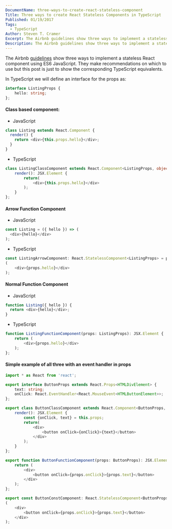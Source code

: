 ```yaml
---
DocumentName: three-ways-to-create-react-stateless-component
Title: Three ways to create React Stateless Components in TypeScript
Published: 01/19/2017
Tags: 
  - TypeScript 
Author: Steven T. Cramer
Excerpt: The Airbnb guidelines show three ways to implement a stateless React component using ES6 JavaScript. 
Description: The Airbnb guidelines show three ways to implement a stateless React component using ES6 JavaScript. 
---
```


The Airbnb [guidelines](https://github.com/airbnb/javascript/tree/master/react#class-vs-reactcreateclass-vs-stateless) show three ways to implement a stateless React component using ES6 JavaScript. They make recommendations on which to use but this post is just to show the corresponding TypeScript equivalents.

In TypeScript we will define an interface for the props as:

```typescript
interface ListingProps {
    hello: string;
};
```

#### Class based component:

* JavaScript

```javascript
class Listing extends React.Component {
  render() {
    return <div>{this.props.hello}</div>;
  }
}
```
* TypeScript
```typescript
class ListingClassComponent extends React.Component<ListingProps, object> {
    render(): JSX.Element {
        return(
            <div>{this.props.hello}</div>
        );
    }
};
```
#### Arrow Function Component

* JavaScript

```javascript
const Listing = ({ hello }) => (
  <div>{hello}</div>
);
```

* TypeScript

```typescript
const ListingArrowComponent: React.StatelessComponent<ListingProps> = props => 
(
    <div>{props.hello}</div>
);
```

#### Normal Function Component

* JavaScript

```javascript
function Listing({ hello }) {
  return <div>{hello}</div>;
}
```
* TypeScript
```typescript
function ListingFunctionComponent(props: ListingProps): JSX.Element {
    return (
        <div>{props.hello}</div>
    );
};
```
#### Simple example of all three with an event handler in props

```typescript
import * as React from 'react';

export interface ButtonProps extends React.Props<HTMLDivElement> {
    text: string;
    onClick: React.EventHandler<React.MouseEvent<HTMLButtonElement>>;
};

export class ButtonClassComponent extends React.Component<ButtonProps, object> {
    render(): JSX.Element {
        const {onClick, text} = this.props;
        return(
            <div>
                <button onClick={onClick}>{text}</button>
            </div>
        );
    }
};

export function ButtonFunctionComponent(props: ButtonProps): JSX.Element {
    return (
        <div>
            <button onClick={props.onClick}>{props.text}</button>
        </div>
    );
};

export const ButtonConstComponent: React.StatelessComponent<ButtonProps> = props => 
(
    <div>
        <button onClick={props.onClick}>{props.text}</button>
    </div>
);
```
